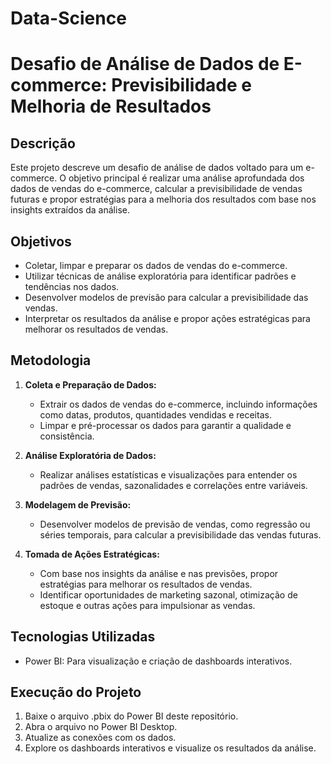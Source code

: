 # Data-Science

# Desafio de Análise de Dados de E-commerce: Previsibilidade e Melhoria de Resultados

## Descrição

Este projeto descreve um desafio de análise de dados voltado para um e-commerce. O objetivo principal é realizar uma análise aprofundada dos dados de vendas do e-commerce, calcular a previsibilidade de vendas futuras e propor estratégias para a melhoria dos resultados com base nos insights extraídos da análise.

## Objetivos

- Coletar, limpar e preparar os dados de vendas do e-commerce.
- Utilizar técnicas de análise exploratória para identificar padrões e tendências nos dados.
- Desenvolver modelos de previsão para calcular a previsibilidade das vendas.
- Interpretar os resultados da análise e propor ações estratégicas para melhorar os resultados de vendas.

## Metodologia

1. **Coleta e Preparação de Dados:**
   - Extrair os dados de vendas do e-commerce, incluindo informações como datas, produtos, quantidades vendidas e receitas.
   - Limpar e pré-processar os dados para garantir a qualidade e consistência.

2. **Análise Exploratória de Dados:**
   - Realizar análises estatísticas e visualizações para entender os padrões de vendas, sazonalidades e correlações entre variáveis.

3. **Modelagem de Previsão:**
   - Desenvolver modelos de previsão de vendas, como regressão ou séries temporais, para calcular a previsibilidade das vendas futuras.

4. **Tomada de Ações Estratégicas:**
   - Com base nos insights da análise e nas previsões, propor estratégias para melhorar os resultados de vendas.
   - Identificar oportunidades de marketing sazonal, otimização de estoque e outras ações para impulsionar as vendas.

## Tecnologias Utilizadas

- Power BI: Para visualização e criação de dashboards interativos.

## Execução do Projeto

1. Baixe o arquivo .pbix do Power BI deste repositório.
2. Abra o arquivo no Power BI Desktop.
3. Atualize as conexões com os dados.
4. Explore os dashboards interativos e visualize os resultados da análise.
